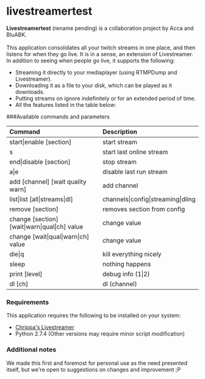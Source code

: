 livestreamertest
================

**Livestreamertest** (rename pending) is a collaboration project by Acca and BluABK.<br><br>
This application consolidates all your twitch streams in one place, and then listens for when they go live.
It is in a sense, an extension of Livestreamer.
In addition to seeing when people go live, it supports the following:
- Streaming it directly to your mediaplayer (using RTMPDump and Livestreamer).
- Downloading it as a file to your disk, which can be played as it downloads.
- Putting streams on ignore indefinitely or for an extended period of time.
- All the features listed in the table below:

###Available commands and parameters

| Command                                                    | Description                                    |
|:-----------------------------------------------------------|:-----------------------------------------------|
| start&#124;enable [section]                                | start stream                                   |
| s                                                          | start last online stream                       |
| end&#124;disable [section]                                 | stop stream                                    |
| a&#124;e                                                   | disable last run stream                        |
| add [channel] [wait quality warn]                          | add channel                                    |
| list&#124;list [all&#124;streams&#124;dl]                  | channels&#124;config&#124;streaming&#124;dling |
| remove [section]                                           | removes section from config                    |
| change [section] [wait&#124;warn&#124;qual&#124;ch] value  | change value                                   |
| change [wait&#124;qual&#124;warn&#124;ch] value            | change value                                   |
| die&#124;q                                                 | kill everything nicely                         |
| sleep                                                      | nothing happens                                |
| print [level]                                              | debug info (1&#124;2)                          |
| dl [ch]                                                    | dl (channel)                                   |

### Requirements

This application requires the following to be installed on your system:
- <a href="https://github.com/chrippa/livestreamer">Chrippa's Livestreamer</a>
- Python 2.7.4 (Other versions may require minor script modification)


### Additional notes
We made this first and foremost for personal use as the need presented itself, but we're open to suggestions on changes and improvement ;P
